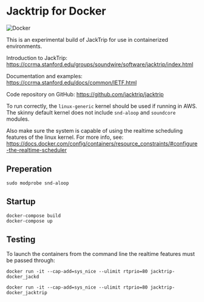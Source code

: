 # Jacktrip for Docker

![Docker](https://github.com/noahbailey/jacktrip-docker/workflows/Docker/badge.svg)

This is an experimental build of JackTrip for use in containerized environments. 

Introduction to JackTrip: https://ccrma.stanford.edu/groups/soundwire/software/jacktrip/index.html

Documentation and examples:  https://ccrma.stanford.edu/docs/common/IETF.html

Code repository on GitHub: https://github.com/jacktrip/jacktrip

To run correctly, the `linux-generic` kernel should be used if running in AWS. The skinny default kernel does not include `snd-aloop` and `soundcore` modules.

Also make sure the system is capable of using the realtime scheduling features of the linux kernel. For more info, see: https://docs.docker.com/config/containers/resource_constraints/#configure-the-realtime-scheduler

## Preperation

    sudo modprobe snd-aloop

## Startup

    docker-compose build
    docker-compose up

## Testing

To launch the containers from the command line the realtime features must be passed through: 

    docker run -it --cap-add=sys_nice --ulimit rtprio=80 jacktrip-docker_jackd

    docker run -it --cap-add=sys_nice --ulimit rtprio=80 jacktrip-docker_jacktrip

